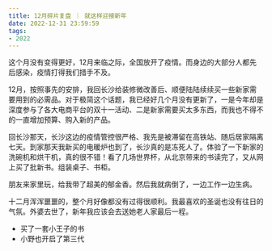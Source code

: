 ```yaml
---
title: 12月碎片复盘 ｜ 就这样迎接新年
date: 2022-12-31 23:59:59
tags: 
- 2022
---
```


这个月没有变得更好，12月来临之际，全国放开了疫情。而身边的大部分人都先后感染，疫情打得我们措手不及。

12月，按照事先的安排，我回长沙给装修微改善后、顺便陆陆续续买一些新家需要用到的必需品。对于极简这个话题，我已经好几个月没有更新了，一是今年却是深度参与了各大电商平台的双十一活动、二是新家需要买太多东西，而我也不得不的一直增加预算、购入新的产品。

回长沙那天，长沙这边的疫情管控很严格、我先是被滞留在高铁站、随后居家隔离七天。到家那天我新买的电暖炉也到了，长沙真的是冻死人了。体验了一下新家的洗碗机和烘干机，真的很不错！看了几场世界杯，从北京带来的书读完了，又从网上买了批新书。组装桌子、书柜。

朋友来家里玩，给我带了超美的郁金香。然后我就病倒了，一边工作一边生病。

十二月浑浑噩噩的，整个月好像都没有过得很顺利。我最喜欢的圣诞也没有往日的气氛。外婆去世了，新年我应该会去送她老人家最后一程。

- 买了一套小王子的书
- 小野也开启了第三代